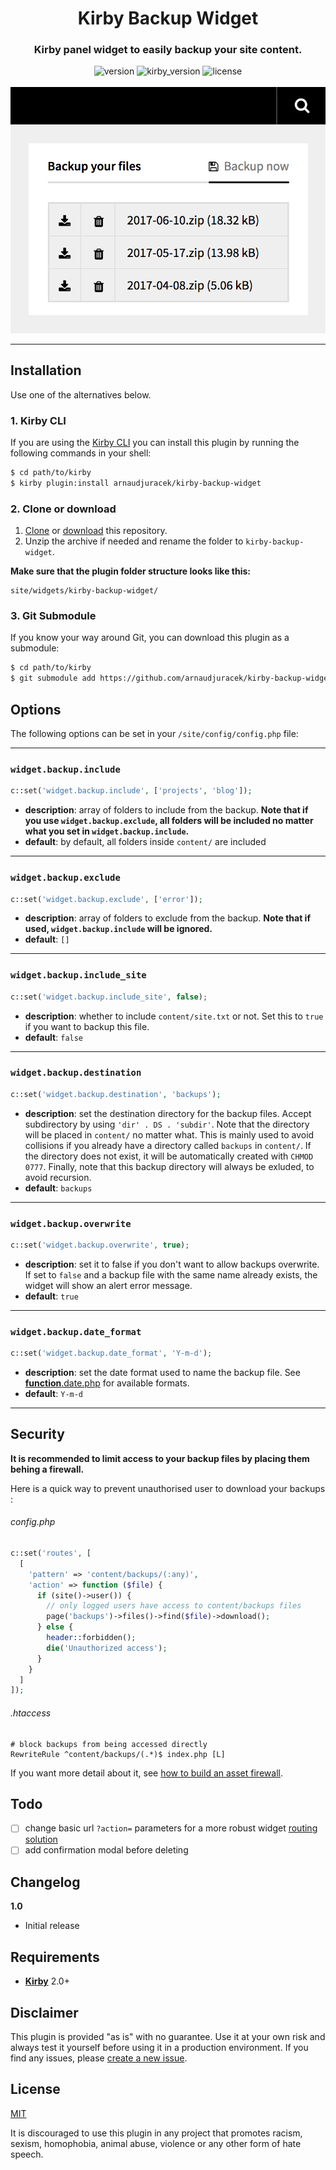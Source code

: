 <h1 align="center">Kirby Backup Widget</h1>
<h3 align="center">Kirby panel widget to easily backup your site content.</h3>

<div align="center">
    <img alt="version" src="https://img.shields.io/badge/version-1.1.1-green.svg?style=flat-square"/>
    <img alt="kirby_version" src="https://img.shields.io/badge/kirby-2.0+-red.svg?style=flat-square"/>
    <img alt="license" src="https://img.shields.io/badge/license-MIT-blue.svg?style=flat-square"/>
    <br>
    <br>
    <img alt="license" src="preview.png"/>
</div>

---


## Installation

Use one of the alternatives below.

### 1. Kirby CLI

If you are using the [Kirby CLI](https://github.com/getkirby/cli) you can install this plugin by running the following commands in your shell:

```sh
$ cd path/to/kirby
$ kirby plugin:install arnaudjuracek/kirby-backup-widget
```

### 2. Clone or download

1. [Clone](https://github.com/arnaudjuracek/kirby-backup-widget.git) or [download](https://github.com/arnaudjuracek/kirby-backup-widget/archive/master.zip)  this repository.
2. Unzip the archive if needed and rename the folder to `kirby-backup-widget`.

**Make sure that the plugin folder structure looks like this:**

```text
site/widgets/kirby-backup-widget/
```

### 3. Git Submodule

If you know your way around Git, you can download this plugin as a submodule:

```sh
$ cd path/to/kirby
$ git submodule add https://github.com/arnaudjuracek/kirby-backup-widget site/widgets/kirby-backup-widget
```

## Options

The following options can be set in your `/site/config/config.php` file:

---
### `widget.backup.include`
```php
c::set('widget.backup.include', ['projects', 'blog']);
```
+ **description**: array of folders to include from the backup. **Note that if you use `widget.backup.exclude`, all folders will be included no matter what you set in `widget.backup.include`.**
+ **default**: by default, all folders inside `content/` are included

---
### `widget.backup.exclude`
```php
c::set('widget.backup.exclude', ['error']);
```
+ **description**: array of folders to exclude from the backup. **Note that if used, `widget.backup.include` will be ignored.**
+ **default**: `[]`

---
### `widget.backup.include_site`
```php
c::set('widget.backup.include_site', false);
```
+ **description**: whether to include `content/site.txt` or not. Set this to `true` if you want to backup this file.
+ **default**: `false`

---
### `widget.backup.destination`
```php
c::set('widget.backup.destination', 'backups');
```
+ **description**: set the destination directory for the backup files. Accept subdirectory by using `'dir' . DS . 'subdir'`. Note that the directory will be placed in `content/` no matter what. This is mainly used to avoid collisions if you already have a directory called `backups` in `content/`. If the directory does not exist, it will be automatically created with `CHMOD 0777`. Finally, note that this backup directory will always be exluded, to avoid recursion.
+ **default**: `backups`

---
### `widget.backup.overwrite`
```php
c::set('widget.backup.overwrite', true);
```
+ **description**: set it to false if you don't want to allow backups overwrite. If set to `false` and a backup file with the same name already exists, the widget will show an alert error message.
+ **default**: `true`

---
### `widget.backup.date_format` 
```php
c::set('widget.backup.date_format', 'Y-m-d');
```
+ **description**: set the date format used to name the backup file. See [**function**.date.php](http://php.net/manual/function.date.php) for available formats.
+ **default**: `Y-m-d`
---

## Security

**It is recommended to limit access to your backup files by placing them behing a firewall.**

Here is a quick way to prevent unauthorised user to download your backups :

###### config.php
```php
c::set('routes', [
  [
    'pattern' => 'content/backups/(:any)',
    'action' => function ($file) {
      if (site()->user()) {
        // only logged users have access to content/backups files
        page('backups')->files()->find($file)->download();
      } else {
        header::forbidden();
        die('Unauthorized access');
      }
    }
  ]
]);
```

###### .htaccess
```
# block backups from being accessed directly
RewriteRule ^content/backups/(.*)$ index.php [L]
```

If you want more detail about it, see [how to build an asset firewall](https://getkirby.com/docs/cookbook/asset-firewall).

## Todo

- [ ] change basic url `?action=` parameters for a more robust widget [routing solution](https://getkirby.com/docs/developer-guide/toolkit/routing)
- [ ] add confirmation modal before deleting

## Changelog

**1.0**

- Initial release

## Requirements

- [**Kirby**](https://getkirby.com/) 2.0+

## Disclaimer

This plugin is provided "as is" with no guarantee. Use it at your own risk and always test it yourself before using it in a production environment. If you find any issues, please [create a new issue](https://github.com/arnaudjuracek/kirby-backup-widget/issues/new).

## License

[MIT](https://opensource.org/licenses/MIT)

It is discouraged to use this plugin in any project that promotes racism, sexism, homophobia, animal abuse, violence or any other form of hate speech.
